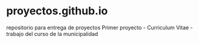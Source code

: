 # proyectos.github.io
repositorio para entrega de proyectos
Primer proyecto - Curriculum Vitae - trabajo del curso de la municipalidad
